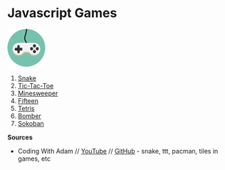 # Javascript Games

![Game Icon](game_icon.svg)

1. [Snake](snake.md)
2. [Tic-Tac-Toe](tic-tac-toe.md)
3. [Minesweeper](minesweeper.md)
4. [Fifteen](fifteen.md)
5. [Tetris](tetris.md)
6. [Bomber](bomber.md)
7. [Sokoban](sokoban.md)


**Sources**
- Coding With Adam // [YouTube](https://www.youtube.com/c/CodingWithAdam) // [GitHub](https://github.com/CodingWith-Adam?tab=repositories) - snake, ttt, pacman, tiles in games, etc